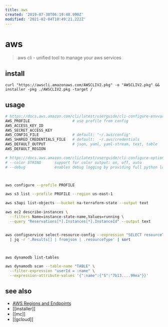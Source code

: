 ```yaml
---
title: aws
created: '2019-07-30T06:19:48.990Z'
modified: '2021-02-04T10:49:21.222Z'
---
```


# aws

> aws cli - unified tool to manage your aws services

## install
`curl "https://awscli.amazonaws.com/AWSCLIV2.pkg" -o "AWSCLIV2.pkg" && installer -pkg ./AWSCLIV2.pkg -target /`

## usage
```sh
# https://docs.aws.amazon.com/cli/latest/userguide/cli-configure-envvars.html
AWS_PROFILE                   # use profile from config
AWS_ACCESS_KEY_ID
AWS_SECRET_ACCESS_KEY
AWS_CONFIG_FILE               # default: "~/.aws/config"
AWS_SHARED_CREDENTIALS_FILE   # default:  ~/.aws/credentials
AWS_DEFAULT_OUTPUT            # json, yaml, yaml-stream, text, table
AWS_DEFAULT_REGION

# https://docs.aws.amazon.com/cli/latest/userguide/cli-configure-options.html
# --color STRING      support for color output: on, off, auto
# --debug             enables debug logging by providing full python logs; (`CMD 2> FILE`, `CMD &> FILE`)



aws configure --profile PROFILE

aws s3 list --profile PROFILE --region us-east-1

aws s3api list-objects --bucket na-terraform-state --output text

aws ec2 describe-instances \
  --filters Name=instance-state-name,Values=running \
  --query "Reservations[*].Instances[*].InstanceId" --output text


aws configservice select-resource-config --expression "SELECT resourceType GROUP BY resourceType" \
  | jq -r '.Results[] | fromjson | .resourceType' | sort



aws dynamodb list-tables

aws dynamodb scan --table-name "TABLE" \
  --filter-expression "userId = :name" \
  --expression-attribute-values '{":name":{"S":"7b13....99ea"}}'
```

## see also
- [AWS Regions and Endpoints](https://docs.aws.amazon.com/general/latest/gr/rande.html)
- [[installer]]
- [[mc]]
- [[gcloud]]
